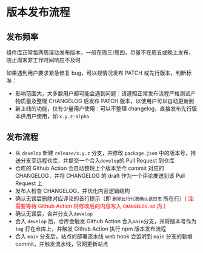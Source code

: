 # 版本发布流程

## 发布频率

组件库正常每两周滚动发布版本，一般在周三/周四，尽量不在周五或晚上发布，防止周末非工作时间响应不及时

如果遇到用户要求紧急修复 bug，可以视情况发布 PATCH 或先行版本，判断标准：

- 影响范围大，大多数用户都可能会遇到问题：请遵照正常发布流程严格测试产物质量及整理 CHANGELOG 后发布 PATCH 版本，以使用户可以自动更新到
- 新上线的功能，仅有少量用户使用：可以不整理 changelog，直接发布先行版本供用户使用，如 `x.y.z-alpha`

## 发布流程

- 从 `develop` 新建 `release/x.y.z` 分支，并修改 `package.json` 中的版本号，推送分支至远程仓库，并提交一个合入`develop`的 Pull Request 到仓库
- 仓库的 Github Action 会自动整理上个版本至今 commit 对应的 CHANGELOG，并将 CHANGELOG 的 draft 作为一个评论推送到该 Pull Request 上
- 发布人检查 CHANGELOG，并优化内容逻辑结构
- 确认无误后删除对应评论的首行提示（即 `删除此行代表确认该日志` 所在行）<font color="red">( 注:需要等待 Github Action 将修改后的内容写入 `CHANGELOG.md` 内 )</font>
- 确认无误后，合并分支入`develop`
- 合入 `develop` 后，仓库会触发 Github Action 合入`main`分支，并将版本号作为 `tag` 打在仓库上，并触发 Github Action 执行 npm 版本发布流程
- 合入 `main` 分支后，站点的部署流水线 web hook 会监听到 `main` 分支的新增 commit，并触发流水线，官网更新站点
